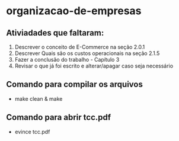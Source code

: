 # organizacao-de-empresas
## Ativiadades que faltaram:
1. Descrever o conceito de E-Commerce na seção 2.0.1
2. Descrever Quais são os custos operacionais na seção 2.1.5
3. Fazer a conclusão do trabalho - Capítulo 3
4. Revisar o que já foi escrito e alterar/apagar caso seja necessário

## Comando para compilar os arquivos
- make clean & make

## Comando para abrir tcc.pdf
- evince tcc.pdf  
